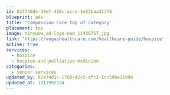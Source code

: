 ```yaml
---
id: 837748d4-38e7-416c-acce-1e52baa31378
blueprint: ads
title: 'Compassion Care top of category'
placement: top
image: tinywow_ad-logo-new_11436757.jpg
link: 'https://vegashealthcare.com/healthcare-guide/hospice'
active: true
services:
  - hospice
  - hospice-and-palliative-medicine
categories:
  - senior-services
updated_by: 87a74d1c-1760-42c5-afc1-1cc59be16098
updated_at: 1711992224
---
```

